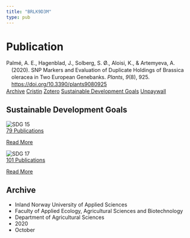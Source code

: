 ```yaml
---
title: "BRLK9D3M"
type: pub
---
```

<h1>Publication</h1>
<article id="csl-bib-container-BRLK9D3M" class="csl-bib-container">
  <div class="csl-bib-body" style="line-height: 1.35; padding-left: 1em; text-indent:-1em;">
  <div class="csl-entry">Palm&#xE9;, A. E., Hagenblad, J., Solberg, S. &#xD8;., Aloisi, K., &amp; Artemyeva, A. (2020). SNP Markers and Evaluation of Duplicate Holdings of Brassica oleracea in Two European Genebanks. <i>Plants</i>, <i>9</i>(8), 925. <a href="https://doi.org/10.3390/plants9080925">https://doi.org/10.3390/plants9080925</a></div>
</div>
  <div class="csl-bib-buttons">
    <a href="#taxonomy-article-BRLK9D3M" class="csl-bib-button">Archive</a>
    <a href alt="Cristin URL" class="csl-bib-button">Cristin</a>
    <a href alt="Zotero URL" class="csl-bib-button">Zotero</a>
    <a href="#sdg-article-BRLK9D3M" class="csl-bib-button">Sustainable Development Goals</a>
    <a href="https://www.mdpi.com/2223-7747/9/8/925/pdf" class="csl-bib-button">Unpaywall</a>
  </div>
  <div id="csl-bib-meta-container-BRLK9D3M"></div>
</article>
<div id="csl-bib-meta-BRLK9D3M" class="csl-bib-meta">
  <article id="sdg-article-BRLK9D3M" class="sdg-article">
    <h1>Sustainable Development Goals</h1>
    <div class="sdg-container"><div id="sdg15" class="sdg">
<img src="{{< params subfolder >}}images/sdg/sdg15_en.png" class="image" alt="SDG 15">
<div class="sdg-overlay">
<a href="{{< params subfolder >}}en/archive/?sdg=15#archive" class="sdg-publication-count"><span>79</span> Publications</a>
<p><a href="https://sdgs.un.org/goals/goal15" class="sdg-read-more">Read More</a></p>
</div>
</div> <div id="sdg17" class="sdg">
<img src="{{< params subfolder >}}images/sdg/sdg17_en.png" class="image" alt="SDG 17">
<div class="sdg-overlay">
<a href="{{< params subfolder >}}en/archive/?sdg=17#archive" class="sdg-publication-count"><span>101</span> Publications</a>
<p><a href="https://sdgs.un.org/goals/goal17" class="sdg-read-more">Read More</a></p>
</div>
</div></div>
  </article>
  <article id="taxonomy-article-BRLK9D3M" class="taxonomy-article">
    <h1>Archive</h1>
    <ul>
      <li>Inland Norway University of Applied Sciences</li>
      <li>Faculty of Applied Ecology, Agricultural Sciences and Biotechnology</li>
      <li>Department of Agricultural Sciences</li>
      <li>2020</li>
      <li>October</li>
    </ul>
  </article>
</div>
